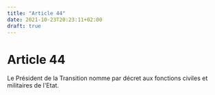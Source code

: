 ```yaml
---
title: "Article 44"
date: 2021-10-23T20:23:11+02:00
draft: true
---
```


# Article 44

Le Président de la Transition nomme par décret aux fonctions civiles et militaires de l'Etat.
